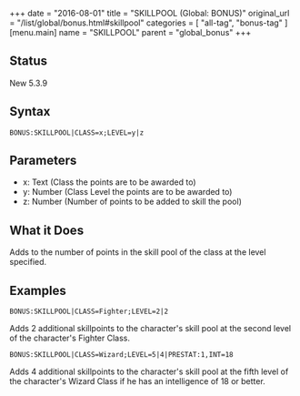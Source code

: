 +++
date = "2016-08-01"
title = "SKILLPOOL (Global: BONUS)"
original_url = "/list/global/bonus.html#skillpool"
categories = [ "all-tag", "bonus-tag" ]
[menu.main]
    name = "SKILLPOOL"
    parent = "global_bonus"
+++

## Status

New 5.3.9

## Syntax

`BONUS:SKILLPOOL|CLASS=x;LEVEL=y|z`

## Parameters

-   x: Text (Class the points are to be awarded to)
-   y: Number (Class Level the points are to be
    awarded to)
-   z: Number (Number of points to be added to skill
    the pool)



What it Does
------------

Adds to the number of points in the skill pool of the class at the level
specified.

Examples
--------

`BONUS:SKILLPOOL|CLASS=Fighter;LEVEL=2|2`

Adds 2 additional skillpoints to the character's skill pool at the
second level of the character's Fighter Class.

`BONUS:SKILLPOOL|CLASS=Wizard;LEVEL=5|4|PRESTAT:1,INT=18`

Adds 4 additional skillpoints to the character's skill pool at the fifth
level of the character's Wizard Class if he has an intelligence of 18 or
better.

